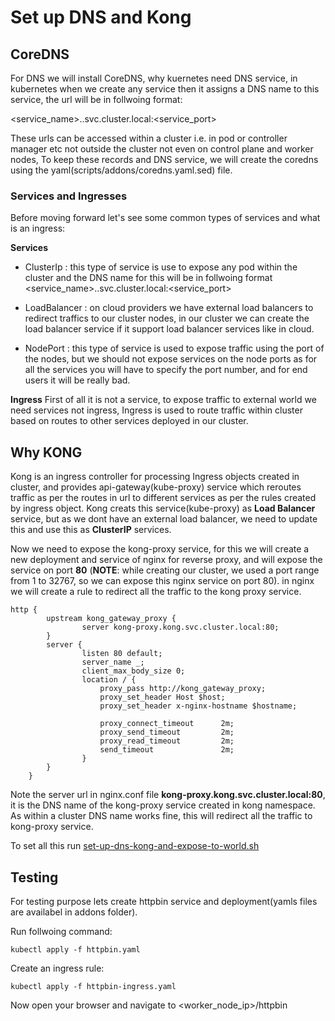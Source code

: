 # Set up DNS and Kong

## CoreDNS
For DNS we will install CoreDNS, why kuernetes need DNS service, in kubernetes when we create any service then it assigns a DNS name to this service, the url will be in follwoing format:

<service_name>.<namespace>.svc.cluster.local:<service_port>

These urls can be accessed within a cluster i.e. in pod or controller manager etc not outside the cluster not even on control plane and worker nodes, To keep these records and DNS service, we will create the coredns using the yaml(scripts/addons/coredns.yaml.sed) file.

### Services and Ingresses
Before moving forward let's see some common types of services and what is an ingress:

**Services**
* ClusterIp : this type of service is use to expose any pod within the cluster and the DNS name for this will be in follwoing format <service_name>.<namespace>.svc.cluster.local:<service_port>

* LoadBalancer : on cloud providers we have external load balancers to redirect traffics to our cluster nodes, in our cluster we can create the load balancer service if it support load balancer services like in cloud.

* NodePort : this type of service is used to expose traffic using the port of the nodes, but we should not expose services on the node ports as for all the services you will have to specify the port number, and for end users it will be really bad.

**Ingress**
First of all it is not a service, to expose traffic to external world we need services not ingress, Ingress is used to route traffic within cluster based on routes to other services deployed in our cluster.

## Why KONG
Kong is an ingress controller for processing Ingress objects created in cluster, and provides api-gateway(kube-proxy) service which reroutes traffic as per the routes in url to different services as per the rules created by ingress object. Kong creats this service(kube-proxy) as **Load Balancer** service, but as we dont have an external load balancer, we need to update this and use this as **ClusterIP** services.

Now we need to expose the kong-proxy service, for this we will create a new deployment and service of nginx for reverse proxy, and will expose the service on port **80** (**NOTE**: while creating our cluster, we used a port range from 1 to 32767, so we can expose this nginx service on port 80). in nginx we will create a rule to redirect all the traffic to the kong proxy service.
```
http {
        upstream kong_gateway_proxy {
                server kong-proxy.kong.svc.cluster.local:80;
        }
        server {
                listen 80 default;
                server_name _;
                client_max_body_size 0;
                location / {
                    proxy_pass http://kong_gateway_proxy;
                    proxy_set_header Host $host;  
                    proxy_set_header x-nginx-hostname $hostname;  

                    proxy_connect_timeout      2m;
                    proxy_send_timeout         2m;
                    proxy_read_timeout         2m;
                    send_timeout               2m;
                }
        }
    }
```
Note the server url in nginx.conf file **kong-proxy.kong.svc.cluster.local:80**, it is the DNS name of the kong-proxy service created in kong namespace. As within a cluster DNS name works fine, this will redirect all the traffic to kong-proxy service.

To set all this run [set-up-dns-kong-and-expose-to-world.sh](../scripts/addons/set-up-dns-kong-and-expose-to-world.sh)

## Testing
For testing purpose lets create httpbin service and deployment(yamls files are availabel in addons folder).

Run follwoing command:
```
kubectl apply -f httpbin.yaml
```

Create an ingress rule:
```
kubectl apply -f httpbin-ingress.yaml
```

Now open your browser and navigate to <worker_node_ip>/httpbin
